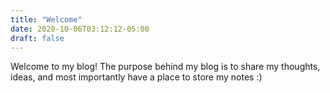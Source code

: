 ```yaml
---
title: "Welcome"
date: 2020-10-06T03:12:12-05:00
draft: false
---
```


Welcome to my blog! The purpose behind my blog is to share my thoughts, ideas, and most importantly have a place to store my notes :) 